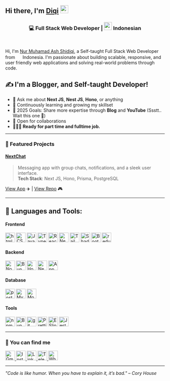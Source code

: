 ## Hi there, I'm [Diqi](https://nurmuhamadas.github.io) <img src="https://media.giphy.com/media/hvRJCLFzcasrR4ia7z/giphy.gif" width="25px" />

<div align="center">
<h3>💻 Full Stack Web Developer | <img src="https://images.emojiterra.com/twitter/512px/1f1ee-1f1e9.png" height="25px" /> Indonesian</h3>
</div>
<br />

Hi, I'm [Nur Muhamad Ash Shidiqi](https://nurmuhamadas.me/), a Self-taught Full Stack Web Developer from <img src="https://images.emojiterra.com/twitter/512px/1f1ee-1f1e9.png" height="16px" /> Indonesia. I'm passionate about building scalable, responsive, and user friendly web applications and solving real-world problems through code.

## ✍️ I'm a Blogger, and Self-taught Developer!

- 💬 Ask me about **Next JS**, **Nest JS**, **Hono**, or anything
- 🌱 Continuously learning and growing my skillset
- 🥅 2025 Goals: Share more expertise through **Blog** and **YouTube** (Ssstt.. Wait this one 🤫)
- 🤝 Open for collaborations
- 👨🏽‍💻 **Ready for part time and fulltime job.**

---

### 🌟 Featured Projects

#### [NextChat](https://github.com/nurmuhamadas/next-chat)

> Messaging app with group chats, notifications, and a sleek user interface.  
> **Tech Stack**: Next JS, Hono, Prisma, PostgreSQL

[View App](https://app-next-chat.vercel.app) ✈️ | [View Repo](https://github.com/nurmuhamadas/next-chat) 🎮

---

## 🧰 Languages and Tools:

#### Frontend

<p>
  <img height="30px" alt="html5" src="https://img.shields.io/badge/-HTML5-E34F26?style=flat-square&logo=html5&logoColor=white" />
  <img height="30px" alt="CSS3" src="https://img.shields.io/badge/-CSS3-1572B6?style=flat-square&logo=css3&logoColor=white" />
  <img height="30px" alt="Javascript" src="https://img.shields.io/badge/-Javascript-F7DF1E?style=flat-square&logo=javascript&logoColor=white" />
  <img height="30px" alt="TypeScript" src="https://img.shields.io/badge/-TypeScript-007ACC?style=flat-square&logo=typescript&logoColor=white" />
  <img height="30px" alt="React" src="https://img.shields.io/badge/-React-45b8d8?style=flat-square&logo=react&logoColor=white" />
  <img height="30px" alt="Next.js" src="https://img.shields.io/badge/-Next.js-000000?style=flat-square&logo=next.js&logoColor=white" />
  <img height="30px" alt="Tailwind CSS" src="https://img.shields.io/badge/-Tailwind_CSS-06B6D4?style=flat-square&logo=tailwindcss&logoColor=white" />
  <img height="30px" alt="ShadCN UI" src="https://img.shields.io/badge/-ShadCN_UI-000000?style=flat-square&logo=shadcn-ui&logoColor=white" />
  <img height="30px" alt="Bootstrap" src="https://img.shields.io/badge/-Bootstrap-563D7C?style=flat-square&logo=Bootstrap&logoColor=white" />
  <img height="30px" alt="redux" src="https://img.shields.io/badge/-Redux-764ABC?style=flat-square&logo=redux&logoColor=white" />
</P>

#### Backend

<p>
  <img height="30px" alt="Nodejs" src="https://img.shields.io/badge/-Nodejs-43853d?style=flat-square&logo=Node.js&logoColor=white" />
  <img height="30px" alt="Bun" src="https://img.shields.io/badge/-Bun-000000?style=flat-square&logo=Bun&logoColor=white" />
  <img height="30px" alt="Hono" src="https://img.shields.io/badge/-Hono-E36002?style=flat-square&logo=Hono&logoColor=white" />
  <img height="30px" alt="NestJS" src="https://img.shields.io/badge/-NestJS-E0234E?style=flat-square&logo=NestJS&logoColor=white" />
  <img height="30px" alt="Appwrite" src="https://img.shields.io/badge/-Appwrite-FD366E?style=flat-square&logo=Appwrite&logoColor=white" />
</p>

#### Database

<p>
  <img height="30px" alt="postgresql" src="https://img.shields.io/badge/-postgresql-4169E1?style=flat-square&logo=postgresql&logoColor=white" />
  <img height="30px" alt="MySQL" src="https://img.shields.io/badge/-MySQL-4479A1?style=flat-square&logo=mysql&logoColor=white" />
  <img height="30px" alt="MongoDB" src="https://img.shields.io/badge/-MongoDB-47A248?style=flat-square&logo=mongodb&logoColor=white" />
</p>

#### Tools

<p>
  <img height="30px" alt="npm" src="https://img.shields.io/badge/-NPM-CB3837?style=flat-square&logo=npm&logoColor=white" />
  <img height="30px" alt="Bun" src="https://img.shields.io/badge/-Bun-000000?style=flat-square&logo=Bun&logoColor=white" />
  <img height="30px" alt="git" src="https://img.shields.io/badge/-Git-F05032?style=flat-square&logo=git&logoColor=white" />
  <img height="30px" alt="Prettier" src="https://img.shields.io/badge/-Prettier-F7B93E?style=flat-square&logo=prettier&logoColor=white" />
  <img height="30px" alt="ESlint" src="https://img.shields.io/badge/-ESlint-4B32C3?style=flat-square&logo=ESlint&logoColor=white" />
  <img height="30px" alt="Jest" src="https://img.shields.io/badge/-Jest-C21325?style=flat-square&logo=Jest&logoColor=white" />
</p>

<!-- ---

### 📊 GitHub Stats

![Your GitHub Stats](https://github-readme-stats.vercel.app/api?username=your-username&show_icons=true&theme=radical)
![Top Langs](https://github-readme-stats.vercel.app/api/top-langs/?username=your-username&layout=compact&theme=radical)   -->

---

<h3>📢 You can find me</h3>
<p align="left">
  <a href="mailto:nurmuhamad.a.13@gmail.com">
    <img height="30px" alt="Gmail" src="https://img.shields.io/badge/-Gmail-D14836?style=flat-square&logo=gmail&logoColor=white" /> 
  </a>  
  <a href="https://www.instagram.com/nurmuhamadas"> 
    <img height="30px" alt="Instagram" src="https://img.shields.io/badge/-Instagram-E4405F?style=flat-square&logo=instagram&logoColor=white" /> 
  </a>  
  <a href="https://www.linkedin.com/nurmuhamadas">
    <img height="30px" alt="Linkedin" src="https://img.shields.io/badge/-Linkedin-0077B5?style=flat-square&logo=Linkedin&logoColor=white" /> 
  </a>  
  <a href="https://t.me/nurmuhamadas">
    <img height="30px" alt="Telegram" src="https://img.shields.io/badge/-Telegram-2CA5E0?style=flat-square&logo=Telegram&logoColor=white" /> 
  </a>
  <a href="https://wa.me/6285655350504">
    <img height="30px" alt="Whatsapp" src="https://img.shields.io/badge/-Whatsapp-25D366?style=flat-square&logo=whatsapp&logoColor=white" /> 
  </a>  
</p>

---

_"Code is like humor. When you have to explain it, it’s bad." – Cory House_
